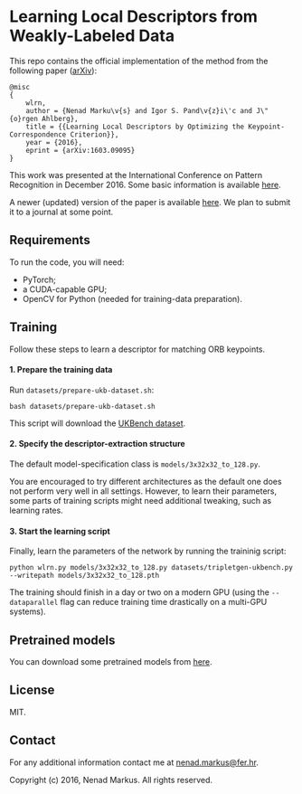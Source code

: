 # Learning Local Descriptors from Weakly-Labeled Data

This repo contains the official implementation of the method from the following paper ([arXiv](https://arxiv.org/abs/1603.09095)):

```
@misc
{
	wlrn,
	author = {Nenad Marku\v{s} and Igor S. Pand\v{z}i\'c and J\"{o}rgen Ahlberg},
	title = {{Learning Local Descriptors by Optimizing the Keypoint-Correspondence Criterion}},
	year = {2016},
	eprint = {arXiv:1603.09095}
}
```

This work was presented at the International Conference on Pattern Recognition in December 2016.
Some basic information is available [here](INFO.md).

A newer (updated) version of the paper is available [here](http://hotlab.fer.hr/_download/repository/wlrn.pdf).
We plan to submit it to a journal at some point.

## Requirements

To run the code, you will need:

* PyTorch;
* a CUDA-capable GPU;
* OpenCV for Python (needed for training-data preparation).

## Training

Follow these steps to learn a descriptor for matching ORB keypoints.

#### 1. Prepare the training data

Run `datasets/prepare-ukb-dataset.sh`:

	bash datasets/prepare-ukb-dataset.sh

This script will download the [UKBench dataset](https://archive.org/details/ukbench).

#### 2. Specify the descriptor-extraction structure

The default model-specification class is `models/3x32x32_to_128.py`.

You are encouraged to try different architectures as the default one does not perform very well in all settings.
However, to learn their parameters, some parts of training scripts might need additional tweaking, such as learning rates.

#### 3. Start the learning script

Finally, learn the parameters of the network by running the traininig script:

	python wlrn.py models/3x32x32_to_128.py datasets/tripletgen-ukbench.py --writepath models/3x32x32_to_128.pth

The training should finish in a day or two on a modern GPU
(using the `--dataparallel` flag can reduce training time drastically on a multi-GPU systems).

## Pretrained models

You can download some pretrained models from [here](https://drive.google.com/file/d/1RKCNkKaoZUKTw6MdhvBVjAPsU8tV02MB/view?usp=sharing).

## License

MIT.

## Contact

For any additional information contact me at <nenad.markus@fer.hr>.

Copyright (c) 2016, Nenad Markus. All rights reserved.